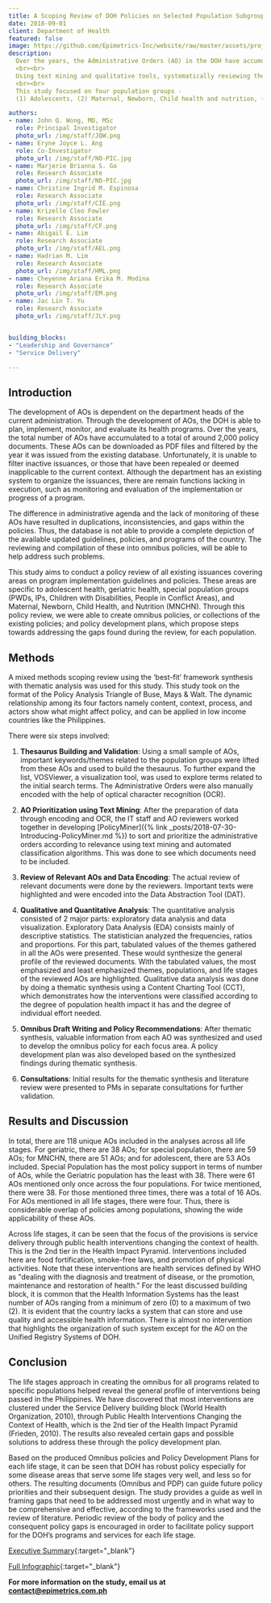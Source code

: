 ```yaml
---
title: A Scoping Review of DOH Policies on Selected Population Subgroups
date: 2018-09-01
client: Department of Health
featured: false
image: https://github.com/Epimetrics-Inc/website/raw/master/assets/projects/deathstar/DS_Infographic-02.png
description:
  Over the years, the Administrative Orders (AO) in the DOH have accumulated and the department is unable to monitor the changes in provisions that have occurred. There is also no system in identifying duplications, inconsistencies, and gaps among the policies. Explicitly or implicitly repealed AOs are  subsequently not updated and can be a cause of confusion. Thus, the strategic alignment of these policies to the current Philippine Health Agenda may not be apparent. 
  <br><br>
  Using text mining and qualitative tools, systematically reviewing the AOs will allow DOH to effectively oversee that its policies are consistent, coherent, and up to date with the current health agenda. With the integration of these policies, the gaps that exist can be identified, and policies to address these can be recommended.
  <br><br>
  This study focused on four population groups -
  (1) Adolescents, (2) Maternal, Newborn, Child health and nutrition, (3) Geriatrics, and (4) Special Populations.

authors:
- name: John Q. Wong, MD, MSc
  role: Principal Investigator
  photo_url: /img/staff/JQW.png
- name: Eryne Joyce L. Ang
  role: Co-Investigator
  photo_url: /img/staff/NO-PIC.jpg
- name: Marjerie Brianna S. Go
  role: Research Associate
  photo_url: /img/staff/NO-PIC.jpg
- name: Christine Ingrid M. Espinosa
  role: Research Associate
  photo_url: /img/staff/CIE.png
- name: Krizelle Cleo Fowler
  role: Research Associate
  photo_url: /img/staff/CF.png
- name: Abigail E. Lim
  role: Research Associate
  photo_url: /img/staff/AEL.png
- name: Hadrian M. Lim
  role: Research Associate
  photo_url: /img/staff/HML.png
- name: Cheyenne Ariana Erika M. Modina
  role: Research Associate
  photo_url: /img/staff/EM.png
- name: Jac Lin T. Yu
  role: Research Associate
  photo_url: /img/staff/JLY.png


building_blocks:
- "Leadership and Governance"
- "Service Delivery"

---
```


## Introduction

The development of AOs is dependent on the department heads of the current administration. Through the development of AOs, the DOH is able to plan, implement, monitor, and evaluate its health programs. Over the years, the total number of AOs have accumulated to a total of around 2,000 policy documents. These AOs can be downloaded as PDF files and filtered by the year it was issued from the existing database. Unfortunately, it is unable to filter inactive issuances, or those that have been repealed or deemed inapplicable to the current context. Although the department has an existing system to organize the issuances, there are remain functions lacking in execution, such as  monitoring and evaluation of the implementation or progress of a program.  

The difference in administrative agenda and the lack of monitoring of these AOs have resulted in duplications, inconsistencies, and gaps within the policies. Thus, the database is not able to provide a complete depiction of the available updated guidelines, policies, and programs of the country. The reviewing and compilation of these into omnibus policies, will be able to help address such problems.
  
This study aims to conduct a policy review of all existing issuances covering areas on program implementation guidelines and policies. These areas are specific to adolescent health, geriatric health, special population groups (PWDs, IPs, Children with Disabilities, People in Conflict Areas), and Maternal, Newborn, Child Health, and Nutrition (MNCHN). Through this policy review, we were able to create omnibus policies, or collections of the existing policies; and policy development plans, which propose steps towards addressing the gaps found during the review, for each population.

## Methods

A mixed methods scoping review using the ‘best-fit’ framework synthesis with thematic analysis was used for this study. This study took on the format of the Policy Analysis Triangle of Buse, Mays & Walt. The dynamic relationship among its four factors namely content, context, process, and actors show what might affect policy, and can be applied in low income countries like the Philippines.

There were six steps involved:

1. **Thesaurus Building and Validation**:
    Using a small sample of AOs, important keywords/themes related to the population groups were lifted from these AOs and used to build the thesaurus. To further expand the list, VOSViewer, a visualization tool, was used to explore terms related to the initial search terms. The Administrative Orders were also manually encoded with the help of optical character recognition (OCR).
  
2. **AO Prioritization using Text Mining**:
    After the preparation of data through encoding and OCR, the IT staff and AO reviewers worked together in developing [PolicyMiner]({% link _posts/2018-07-30-Introducing-PolicyMiner.md %}) to sort and prioritize the administrative orders according to relevance using text mining and automated classification algorithms. This was done to see which documents need to be included.
  
3. **Review of Relevant AOs and Data Encoding**:
  The actual review of relevant documents were done by the reviewers. Important texts were highlighted and were encoded into the Data Abstraction Tool (DAT).
  
4. **Qualitative and Quantitative Analysis**:
  The quantitative analysis consisted of 2 major parts: exploratory data analysis and data visualization. Exploratory Data Analysis (EDA) consists mainly of descriptive statistics. The statistician analyzed the frequencies, ratios and proportions. For this part, tabulated values of the themes gathered in all the AOs were presented. These would synthesize the general profile of the reviewed documents. With the tabulated values, the most emphasized and least emphasized themes, populations, and life stages of the reviewed AOs are highlighted. Qualitative data analysis was done by doing a thematic synthesis using a Content Charting Tool (CCT), which demonstrates how the interventions were classified according to the degree of population health impact it has and the degree of individual effort needed.
  
5. **Omnibus Draft Writing and Policy Recommendations**:
  After thematic synthesis, valuable information from each AO was synthesized and used to develop the omnibus policy for each focus area.  A policy development plan was also developed based on the synthesized findings during thematic synthesis.
  
6. **Consultations**:
  Initial results for the thematic synthesis and literature review were presented to PMs in separate consultations for further validation.

## Results and Discussion

In total, there are 118 unique AOs included in the analyses across all life stages. For geriatric, there are 38 AOs; for special population, there are 59 AOs; for MNCHN, there are 51 AOs; and for adolescent, there are 53 AOs included. Special Population has the most policy support in terms of number of AOs, while the Geriatric population has the least with 38. There were 61 AOs mentioned only once across the four populations. For twice mentioned, there were 38. For those mentioned three times, there was a total of 16 AOs. For AOs mentioned in all life stages, there were four. Thus, there is considerable overlap of policies among populations, showing the wide applicability of these AOs.
  
Across life stages, it can be seen that the focus of the provisions is service delivery through public health interventions changing the context of health. This is the 2nd tier in the Health Impact Pyramid. Interventions included here are food fortification, smoke-free laws, and promotion of physical activities. Note that these interventions are health services defined by WHO as "dealing with the diagnosis and treatment of disease, or the promotion, maintenance and restoration of health." For the least discussed building block, it is common that the Health Information Systems has the least number of AOs ranging from a minimum of zero (0) to a maximum of two (2).  It is evident that the country lacks a system that can store and use quality and accessible health information. There is almost no intervention that highlights the organization of such system except for the AO on the Unified Registry Systems of DOH.   

## Conclusion

The life stages approach in creating the omnibus for all programs related to specific populations helped reveal the general profile of interventions being passed in the Philippines. We have discovered that most interventions are clustered under the Service Delivery building block (World Health Organization, 2010), through Public Health Interventions Changing the Context of Health, which is the 2nd tier of the Health Impact Pyramid (Frieden, 2010). The results also revealed certain gaps and possible solutions to address these through the policy development plan.
  
Based on the produced Omnibus policies and Policy Development Plans for each life stage, it can be seen that DOH has robust policy especially for some disease areas that serve some life stages very well, and less so for others. The resulting documents (Omnibus and PDP) can guide future policy priorities and their subsequent design. The study provides a guide as well in framing gaps that need to be addressed most urgently and in what way to be comprehensive and effective, according to the frameworks used and the review of literature. Periodic review of the body of policy and the consequent policy gaps is encouraged in order to facilitate policy support for the DOH’s programs and services for each life stage.

[Executive Summary](../assets/projects/deathstar/EpiMetrics_OmnibusPolicies_ExecSumm.pdf){:target="_blank"}

[Full Infographic](../assets/projects/deathstar/EpiMetrics_OmnibusPolicy_Infographic_032018.pdf){:target="_blank"}

**For more information on the study, email us at [contact@epimetrics.com.ph](contact@epimetrics.com.ph)**
